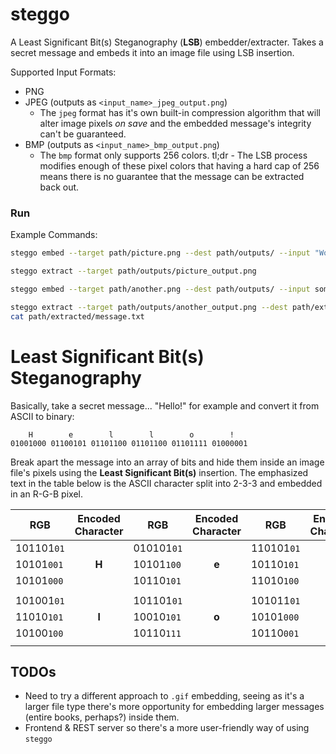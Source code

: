 # steggo

A Least Significant Bit(s) Steganography (**LSB**) embedder/extracter. Takes a secret message and embeds it into an image file using LSB insertion.

Supported Input Formats:

- PNG
- JPEG (outputs as `<input_name>_jpeg_output.png`)
  - The `jpeg` format has it's own built-in compression algorithm that will alter image pixels _on save_ and the embedded message's integrity can't be guaranteed.
- BMP (outputs as `<input_name>_bmp_output.png`)
  - The `bmp` format only supports 256 colors. tl;dr - The LSB process modifies enough of these pixel colors that having a hard cap of 256 means there is no guarantee that the message can be extracted back out.

### Run

Example Commands:

```bash
steggo embed --target path/picture.png --dest path/outputs/ --input "Words go here"

steggo extract --target path/outputs/picture_output.png

steggo embed --target path/another.png --dest path/outputs/ --input somefile.txt --pre-encoding r13,b64 # apply rot13 & base64 encoding

steggo extract --target path/outputs/another_output.png --dest path/extracted/
cat path/extracted/message.txt
```

# Least Significant Bit(s) Steganography

Basically, take a secret message... "Hello!" for example and convert it from ASCII to binary:

```
    H        e        l        l        o        !
01001000 01100101 01101100 01101100 01101111 01000001
```

Break apart the message into an array of bits and hide them inside an image file's pixels using the **Least Significant Bit(s)** insertion. The emphasized text in the table below is the ASCII character split into 2-3-3 and embedded in an R-G-B pixel.

| RGB        | Encoded Character | RGB        | Encoded Character | RGB        | Encoded Character |
| ---------- | :---------------: | ---------- | :---------------: | ---------- | :---------------: |
| 101101`01` |                   | 010101`01` |                   | 110101`01` |                   |
| 10101`001` |       **H**       | 10101`100` |       **e**       | 10110`101` |       **l**       |
| 10101`000` |                   | 10110`101` |                   | 11010`100` |                   |
|            |                   |            |                   |            |                   |
| 101001`01` |                   | 101101`01` |                   | 101011`01` |                   |
| 11010`101` |       **l**       | 10010`101` |       **o**       | 10101`000` |       **!**       |
| 10100`100` |                   | 10110`111` |                   | 10110`001` |                   |
|            |                   |            |                   |            |                   |

## TODOs

- Need to try a different approach to `.gif` embedding, seeing as it's a larger file type there's more opportunity for embedding larger messages (entire books, perhaps?) inside them.
- Frontend & REST server so there's a more user-friendly way of using `steggo`
